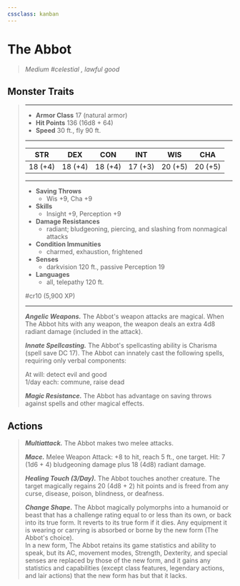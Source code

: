 ```yaml
---
cssclass: kanban
---
```


# The Abbot
>*Medium #celestial , lawful good*
## Monster Traits
>___
>- **Armor Class** 17 (natural armor)
>- **Hit Points** 136 (16d8 + 64)
>- **Speed** 30 ft., fly 90 ft.
>___
>|STR|DEX|CON|INT|WIS|CHA|
>|:---:|:---:|:---:|:---:|:---:|:---:|
>|18 (+4)|18 (+4)|18 (+4)|17 (+3)|20 (+5)|20 (+5)|
>___
>- **Saving Throws**
>	 - Wis +9, Cha +9
>- **Skills**
>	 - Insight +9, Perception +9
>- **Damage Resistances**
>	 - radiant; bludgeoning, piercing, and slashing from nonmagical attacks
>- **Condition Immunities**
>	 - charmed, exhaustion, frightened
>- **Senses**
>	 - darkvision 120 ft., passive Perception 19
>- **Languages**
>	 - all, telepathy 120 ft.
>
> #cr10 (5,900 XP)
>___
>***Angelic Weapons.*** The Abbot's weapon attacks are magical. When The Abbot hits with any weapon, the weapon deals an extra 4d8 radiant damage (included in the attack).  
>
>***Innate Spellcasting.*** The Abbot's spellcasting ability is Charisma (spell save DC 17). The Abbot can innately cast the following spells, requiring only verbal components:  
>
>At will: detect evil and good  
>1/day each: commune, raise dead  
>
>
>***Magic Resistance.*** The Abbot has advantage on saving throws against spells and other magical effects.  
>
## Actions
>***Multiattack.*** The Abbot makes two melee attacks.  
>
>***Mace.*** Melee Weapon Attack: +8 to hit, reach 5 ft., one target. Hit: 7 (1d6 + 4) bludgeoning damage plus 18 (4d8) radiant damage.  
>
>***Healing Touch (3/Day).*** The Abbot touches another creature. The target magically regains 20 (4d8 + 2) hit points and is freed from any curse, disease, poison, blindness, or deafness.  
>
>***Change Shape.*** The Abbot magically polymorphs into a humanoid or beast that has a challenge rating equal to or less than its own, or back into its true form. It reverts to its true form if it dies. Any equipment it is wearing or carrying is absorbed or borne by the new form (The Abbot's choice).  
>In a new form, The Abbot retains its game statistics and ability to speak, but its AC, movement modes, Strength, Dexterity, and special senses are replaced by those of the new form, and it gains any statistics and capabilities (except class features, legendary actions, and lair actions) that the new form has but that it lacks.